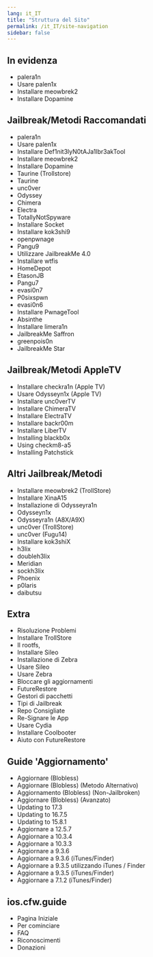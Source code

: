 ```yaml
---
lang: it_IT
title: "Struttura del Sito"
permalink: /it_IT/site-navigation
sidebar: false
---
```


## In evidenza

-   <router-link to="/installing-palera1n">palera1n</router-link>
-   <router-link to="/using-palen1x">Usare palen1x</router-link>
-   <router-link to="/installing-meowbrek2">Installare meowbrek2</router-link>
-   <router-link to="/installing-dopamine">Installare Dopamine</router-link>

## Jailbreak/Metodi Raccomandati

-   <router-link to="/installing-palera1n">palera1n</router-link>
-   <router-link to="/using-palen1x">Usare palen1x</router-link>
-   <router-link to="/installing-notajb">Installare Def1nit3lyN0tAJa1lbr3akTool</router-link>
-   <router-link to="/installing-meowbrek2">Installare meowbrek2</router-link>
-   <router-link to="/installing-dopamine">Installare Dopamine</router-link>
-   <router-link to="/installing-taurine-trollstore">Taurine (Trollstore)</router-link>
-   <router-link to="/installing-taurine">Taurine</router-link>
-   <router-link to="/installing-unc0ver">unc0ver</router-link>
-   <router-link to="/installing-odyssey">Odyssey</router-link>
-   <router-link to="/installing-chimera">Chimera</router-link>
-   <router-link to="/installing-electra">Electra</router-link>
-   <router-link to="/using-tns">TotallyNotSpyware</router-link>
-   <router-link to="/installing-socket">Installare Socket</router-link>
-   <router-link to="/installing-kok3shi9">Installare kok3shi9</router-link>
-   <router-link to="/installing-openpwnage">openpwnage</router-link>
-   <router-link to="/installing-pangu933">Pangu9</router-link>
-   <router-link to="/using-jailbreakme-4-0">Utilizzare JailbreakMe 4.0</router-link>
-   <router-link to="/installing-wtfis">Installare wtfis</router-link>
-   <router-link to="/installing-homedepot">HomeDepot</router-link>
-   <router-link to="/installing-etasonjb">EtasonJB</router-link>
-   <router-link to="/installing-pangu7">Pangu7</router-link>
-   <router-link to="/installing-evasi0n7">evasi0n7</router-link>
-   <router-link to="/installing-p0sixspwn">P0sixspwn</router-link>
-   <router-link to="/installing-evasi0n6">evasi0n6</router-link>
-   <router-link to="/installing-pwnagetool">Installare PwnageTool</router-link>
-   <router-link to="/installing-absinthe">Absinthe</router-link>
-   <router-link to="/installing-limera1n">Installare limera1n</router-link>
-   <router-link to="/using-jailbreakme-saffron">JailbreakMe Saffron</router-link>
-   <router-link to="/installing-greenpois0n">greenpois0n</router-link>
-   <router-link to="/using-jailbreakme-star">JailbreakMe Star</router-link>

## Jailbreak/Metodi AppleTV

-   <router-link to="/installing-checkra1n-tv">Installare checkra1n (Apple TV)</router-link>
-   <router-link to="/using-odysseyn1x-tv">Usare Odysseyn1x (Apple TV)</router-link>
-   <router-link to="/installing-unc0vertv">Installare unc0verTV</router-link>
-   <router-link to="/installing-chimeratv">Installare ChimeraTV</router-link>
-   <router-link to="/installing-electratv">Installare ElectraTV</router-link>
-   <router-link to="/installing-backr00m">Installare backr00m</router-link>
-   <router-link to="/installing-libertv">Installare LiberTV</router-link>
-   <router-link to="/installing-blackb0x">Installing blackb0x</router-link>
-   <router-link to="/using-checkm8-a5">Using checkm8-a5</router-link>
-   <router-link to="/installing-patchstick">Installing Patchstick</router-link>

## Altri Jailbreak/Metodi

-   <router-link to="/installing-meowbrek2-palera1n">Installare meowbrek2 (TrollStore)</router-link>
-   <router-link to="/installing-xinaa15">Installare XinaA15</router-link>
-   <router-link to="/installing-odysseyra1n">Installazione di Odysseyra1n</router-link>
-   <router-link to="/using-odysseyn1x">Odysseyn1x</router-link>
-   <router-link to="/installing-odysseyra1n-a8x-a9x">Odysseyra1n (A8X/A9X)</router-link>
-   <router-link to="/installing-unc0ver-trollstore">unc0ver (TrollStore)</router-link>
-   <router-link to="/installing-unc0ver-fugu14">unc0ver (Fugu14)</router-link>
-   <router-link to="/installing-kok3shiX">Installare kok3shiX</router-link>
-   <router-link to="/installing-h3lix">h3lix</router-link>
-   <router-link to="/installing-doubleh3lix-ipa">doubleh3lix</router-link>
-   <router-link to="/installing-meridian-ipa">Meridian</router-link>
-   <router-link to="/installing-sockh3lix">sockh3lix</router-link>
-   <router-link to="/installing-phoenix">Phoenix</router-link>
-   <router-link to="/installing-p0laris">p0laris</router-link>
-   <router-link to="/installing-daibutsu">daibutsu</router-link>

## Extra

-   <router-link to="/troubleshooting">Risoluzione Problemi</router-link>
-   <router-link to="/installing-trollstore">Installare TrollStore</router-link>
-   <router-link to="/restoring-rootfs">Il rootfs,</router-link>
-   <router-link to="/installing-sileo">Installare Sileo</router-link>
-   <router-link to="/installing-zebra">Installazione di Zebra</router-link>
-   <router-link to="/using-sileo">Usare Sileo</router-link>
-   <router-link to="/using-zebra">Usare Zebra</router-link>
-   <router-link to="/blocking-updates">Bloccare gli aggiornamenti</router-link>
-   <router-link to="/futurerestore">FutureRestore</router-link>
-   <router-link to="/package-managers">Gestori di pacchetti</router-link>
-   <router-link to="/types-of-jailbreak">Tipi di Jailbreak</router-link>
-   <router-link to="/recommended-repos">Repo Consigliate</router-link>
-   <router-link to="/resigning-apps">Re-Signare le App</router-link>
-   <router-link to="/using-cydia">Usare Cydia</router-link>
-   <router-link to="/using-coolbooter">Installare Coolbooter</router-link>
-   <router-link to="/futurerestore-help">Aiuto con FutureRestore</router-link>

## Guide 'Aggiornamento'

-   <router-link to="/updating-blobless">Aggiornare (Blobless)</router-link>
-   <router-link to="/updating-blobless-alternate">Aggiornare (Blobless) (Metodo Alternativo)</router-link>
-   <router-link to="/updating-blobless-nonjailbroken">Aggiornamento (Blobless) (Non-Jailbroken)</router-link>
-   <router-link to="/updating-blobless-advanced">Aggiornare (Blobless) (Avanzato)</router-link>
-   <router-link to="/updating-to-17-3">Updating to 17.3</router-link>
-   <router-link to="/updating-to-16-7-3">Updating to 16.7.5</router-link>
-   <router-link to="/updating-to-15-8-1">Updating to 15.8.1</router-link>
-   <router-link to="/updating-to-12-5-7">Aggiornare a 12.5.7</router-link>
-   <router-link to="/updating-to-10-3-4">Aggiornare a 10.3.4</router-link>
-   <router-link to="/updating-to-10-3-3">Aggiornare a 10.3.3</router-link>
-   <router-link to="/updating-to-9-3-6">Aggiornare a 9.3.6</router-link>
-   <router-link to="/updating-to-9-3-6-ipsw">Aggiornare a 9.3.6 (iTunes/Finder)</router-link>
-   <router-link to="/updating-to-9-3-5">Aggiornare a 9.3.5 utilizzando iTunes / Finder</router-link>
-   <router-link to="/updating-to-9-3-5-ipsw">Aggiornare a 9.3.5 (iTunes/Finder)</router-link>
-   <router-link to="/updating-to-7-1-2-ipsw">Aggiornare a 7.1.2 (iTunes/Finder)</router-link>

## ios.cfw.guide

-   <router-link to="/">Pagina Iniziale</router-link>
-   <router-link to="/get-started">Per cominciare</router-link>
-   <router-link to="/faq">FAQ</router-link>
-   <router-link to="/credits">Riconoscimenti</router-link>
-   <router-link to="/donations">Donazioni</router-link>
